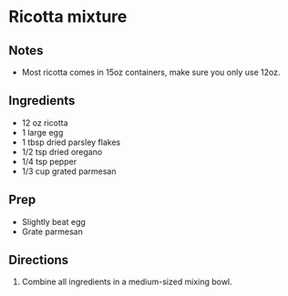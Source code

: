 Ricotta mixture
===============

Notes
-----
* Most ricotta comes in 15oz containers, make sure you only use 12oz.

Ingredients
-----------
* 12 oz ricotta
* 1 large egg
* 1 tbsp dried parsley flakes
* 1/2 tsp dried oregano
* 1/4 tsp pepper
* 1/3 cup grated parmesan

Prep
----
* Slightly beat egg
* Grate parmesan

Directions
----------
1. Combine all ingredients in a medium-sized mixing bowl.
